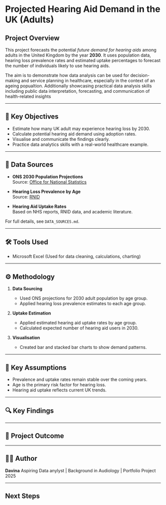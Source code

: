 # Projected Hearing Aid Demand in the UK (Adults)

## Project Overview

This project forecasts the potential *future demand for hearing aids* among adults in the United Kingdom by the year **2030**. It uses population data, hearing loss prevalence rates and estimated uptake percentages to forecast the number of individuals likely to use hearing aids.

The aim is to demonstrate how data analysis can be used for decision-making and service planning in healthcare, especially in the context of an ageing popualtion. Additionally showcasing practical data analysis skills including public data interpretation, forecasting, and communication of health-related insights

---
## 🎯 Key Objectives 

- Estimate how many UK adult may experience hearing loss by 2030.
- Calculate potential hearing aid demand using adoption rates.
- Visualise and communicate the findings clearly.
- Practice data analytics skills with a real-world healthcare example.
  
---
## 📁 Data Sources

- **ONS 2030 Population Projections**  
  Source: [Office for National Statistics](https://www.ons.gov.uk)

- **Hearing Loss Prevalence by Age**  
  Source: [RNID](https://www.rnid.org.uk)

- **Hearing Aid Uptake Rates**  
  Based on NHS reports, RNID data, and academic literature.

For full details, see `DATA_SOURCES.md`.

---
## 🛠 Tools Used 
- Microsoft Excel
  (Used for data cleaning, calculations, charting)

---

## ⚙️ Methodology

1. **Data Sourcing**  
   - Used ONS projections for 2030 adult population by age group.
   - Applied hearing loss prevalence estimates to each age group.

2. **Uptake Estimation**  
   - Applied estimated hearing aid uptake rates by age group.
   - Calculated expected number of hearing aid users in 2030.

3. **Visualisation**  
   - Created bar and stacked bar charts to show demand patterns.

---

## 🧠 Key Assumptions 

- Prevalence and uptake rates remain stable over the coming years.
- Age is the primary risk factor for hearing loss.
- Hearing aid uptake reflects current UK trends.

---

## 🔍 Key Findings 


---

## 🧾 Project Outcome


---

## 👩‍💻 Author 
**Davina**
Aspiring Data anylyst | Background in Audiology | Portfolio Project 2025

---
## Next Steps

  

  
